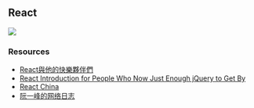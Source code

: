 ## React

![](http://reactfordesigners.com/images/labs/react-style-2.png)

### Resources

- [React與他的快樂夥伴們](https://y2468101216.gitbooks.io/javascriptchoice/content/ES6.html)
- [React Introduction for People Who Now Just Enough jQuery to Get By](http://reactfordesigners.com/labs/reactjs-introduction-for-people-who-know-just-enough-jquery-to-get-by/)
- [React China](http://react-china.org/)
- [阮一峰的网络日志](http://www.ruanyifeng.com/blog/archives.html)
